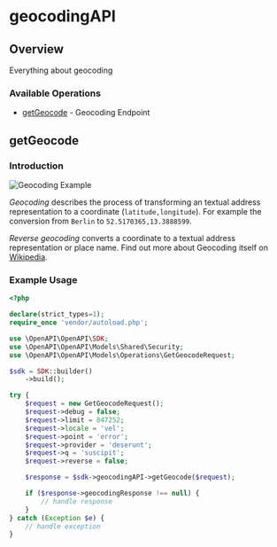 # geocodingAPI

## Overview

Everything about geocoding

### Available Operations

* [getGeocode](#getgeocode) - Geocoding Endpoint

## getGeocode


### Introduction

![Geocoding Example](./img/geocoding-example.png)

_Geocoding_ describes the process of transforming an textual address representation to a coordinate (`latitude,longitude`).
For example the conversion from `Berlin` to `52.5170365,13.3888599`.

_Reverse geocoding_ converts a coordinate to a textual address representation or place name. Find out more about Geocoding itself on [Wikipedia](http://en.wikipedia.org/wiki/Geocoding).


### Example Usage

```php
<?php

declare(strict_types=1);
require_once 'vendor/autoload.php';

use \OpenAPI\OpenAPI\SDK;
use \OpenAPI\OpenAPI\Models\Shared\Security;
use \OpenAPI\OpenAPI\Models\Operations\GetGeocodeRequest;

$sdk = SDK::builder()
    ->build();

try {
    $request = new GetGeocodeRequest();
    $request->debug = false;
    $request->limit = 847252;
    $request->locale = 'vel';
    $request->point = 'error';
    $request->provider = 'deserunt';
    $request->q = 'suscipit';
    $request->reverse = false;

    $response = $sdk->geocodingAPI->getGeocode($request);

    if ($response->geocodingResponse !== null) {
        // handle response
    }
} catch (Exception $e) {
    // handle exception
}
```
